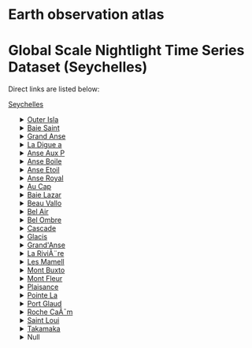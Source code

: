 # Earth observation atlas
 # Global Scale Nightlight Time Series Dataset (Seychelles)
Direct links are listed below:

<a href="https://eoatlas-nightlight.s3.amazonaws.com/eoatlas-monthly-nightlight-00096.csv">Seychelles</a>
<ul>
<details>
<summary><a href="https://eoatlas-nightlight.s3.amazonaws.com/eoatlas-monthly-nightlight-01661.csv">Outer Isla</a></summary>
<ul>
<ol>
</ul>
</ol>
</details>
<details>
<summary><a href="https://eoatlas-nightlight.s3.amazonaws.com/eoatlas-monthly-nightlight-01662.csv">Baie Saint</a></summary>
<ul>
<ol>
<li><a href="https://eoatlas-nightlight.s3.amazonaws.com/eoatlas-monthly-nightlight-28637.csv">Praslin</a></li></ul>
</ol>
</details>
<details>
<summary><a href="https://eoatlas-nightlight.s3.amazonaws.com/eoatlas-monthly-nightlight-01663.csv">Grand Anse</a></summary>
<ul>
<ol>
</ul>
</ol>
</details>
<details>
<summary><a href="https://eoatlas-nightlight.s3.amazonaws.com/eoatlas-monthly-nightlight-01664.csv">La Digue a</a></summary>
<ul>
<ol>
<li><a href="https://eoatlas-nightlight.s3.amazonaws.com/eoatlas-monthly-nightlight-28630.csv">La Digue</a></li></ul>
</ol>
</details>
<details>
<summary><a href="https://eoatlas-nightlight.s3.amazonaws.com/eoatlas-monthly-nightlight-01665.csv">Anse Aux P</a></summary>
<ul>
<ol>
</ul>
</ol>
</details>
<details>
<summary><a href="https://eoatlas-nightlight.s3.amazonaws.com/eoatlas-monthly-nightlight-01666.csv">Anse Boile</a></summary>
<ul>
<ol>
</ul>
</ol>
</details>
<details>
<summary><a href="https://eoatlas-nightlight.s3.amazonaws.com/eoatlas-monthly-nightlight-01667.csv">Anse Etoil</a></summary>
<ul>
<ol>
</ul>
</ol>
</details>
<details>
<summary><a href="https://eoatlas-nightlight.s3.amazonaws.com/eoatlas-monthly-nightlight-01668.csv">Anse Royal</a></summary>
<ul>
<ol>
<li><a href="https://eoatlas-nightlight.s3.amazonaws.com/eoatlas-monthly-nightlight-28633.csv">East Mahe</a></li></ul>
</ol>
</details>
<details>
<summary><a href="https://eoatlas-nightlight.s3.amazonaws.com/eoatlas-monthly-nightlight-01669.csv">Au Cap</a></summary>
<ul>
<ol>
</ul>
</ol>
</details>
<details>
<summary><a href="https://eoatlas-nightlight.s3.amazonaws.com/eoatlas-monthly-nightlight-01670.csv">Baie Lazar</a></summary>
<ul>
<ol>
</ul>
</ol>
</details>
<details>
<summary><a href="https://eoatlas-nightlight.s3.amazonaws.com/eoatlas-monthly-nightlight-01671.csv">Beau Vallo</a></summary>
<ul>
<ol>
</ul>
</ol>
</details>
<details>
<summary><a href="https://eoatlas-nightlight.s3.amazonaws.com/eoatlas-monthly-nightlight-01672.csv">Bel Air</a></summary>
<ul>
<ol>
<li><a href="https://eoatlas-nightlight.s3.amazonaws.com/eoatlas-monthly-nightlight-28631.csv">Central 1 Mahe</a></li></ul>
</ol>
</details>
<details>
<summary><a href="https://eoatlas-nightlight.s3.amazonaws.com/eoatlas-monthly-nightlight-01673.csv">Bel Ombre</a></summary>
<ul>
<ol>
</ul>
</ol>
</details>
<details>
<summary><a href="https://eoatlas-nightlight.s3.amazonaws.com/eoatlas-monthly-nightlight-01674.csv">Cascade</a></summary>
<ul>
<ol>
</ul>
</ol>
</details>
<details>
<summary><a href="https://eoatlas-nightlight.s3.amazonaws.com/eoatlas-monthly-nightlight-01675.csv">Glacis</a></summary>
<ul>
<ol>
</ul>
</ol>
</details>
<details>
<summary><a href="https://eoatlas-nightlight.s3.amazonaws.com/eoatlas-monthly-nightlight-01676.csv">Grand'Anse</a></summary>
<ul>
<ol>
</ul>
</ol>
</details>
<details>
<summary><a href="https://eoatlas-nightlight.s3.amazonaws.com/eoatlas-monthly-nightlight-01677.csv">La RiviÃ¨re</a></summary>
<ul>
<ol>
</ul>
</ol>
</details>
<details>
<summary><a href="https://eoatlas-nightlight.s3.amazonaws.com/eoatlas-monthly-nightlight-01678.csv">Les Mamell</a></summary>
<ul>
<ol>
</ul>
</ol>
</details>
<details>
<summary><a href="https://eoatlas-nightlight.s3.amazonaws.com/eoatlas-monthly-nightlight-01679.csv">Mont Buxto</a></summary>
<ul>
<ol>
</ul>
</ol>
</details>
<details>
<summary><a href="https://eoatlas-nightlight.s3.amazonaws.com/eoatlas-monthly-nightlight-01680.csv">Mont Fleur</a></summary>
<ul>
<ol>
</ul>
</ol>
</details>
<details>
<summary><a href="https://eoatlas-nightlight.s3.amazonaws.com/eoatlas-monthly-nightlight-01681.csv">Plaisance</a></summary>
<ul>
<ol>
</ul>
</ol>
</details>
<details>
<summary><a href="https://eoatlas-nightlight.s3.amazonaws.com/eoatlas-monthly-nightlight-01682.csv">Pointe La</a></summary>
<ul>
<ol>
</ul>
</ol>
</details>
<details>
<summary><a href="https://eoatlas-nightlight.s3.amazonaws.com/eoatlas-monthly-nightlight-01683.csv">Port Glaud</a></summary>
<ul>
<ol>
</ul>
</ol>
</details>
<details>
<summary><a href="https://eoatlas-nightlight.s3.amazonaws.com/eoatlas-monthly-nightlight-01684.csv">Roche CaÃ¯m</a></summary>
<ul>
<ol>
</ul>
</ol>
</details>
<details>
<summary><a href="https://eoatlas-nightlight.s3.amazonaws.com/eoatlas-monthly-nightlight-01685.csv">Saint Loui</a></summary>
<ul>
<ol>
</ul>
</ol>
</details>
<details>
<summary><a href="https://eoatlas-nightlight.s3.amazonaws.com/eoatlas-monthly-nightlight-01686.csv">Takamaka</a></summary>
<ul>
<ol>
</ul>
</ol>
</details>
<details>
<summary>Null</summary>
<ul>
<ol>
<li><a href="https://eoatlas-nightlight.s3.amazonaws.com/eoatlas-monthly-nightlight-28632.csv">Central 2 Mahe</a></li><li><a href="https://eoatlas-nightlight.s3.amazonaws.com/eoatlas-monthly-nightlight-28634.csv">North Mahe</a></li><li><a href="https://eoatlas-nightlight.s3.amazonaws.com/eoatlas-monthly-nightlight-28635.csv">West Mahe</a></li><li><a href="https://eoatlas-nightlight.s3.amazonaws.com/eoatlas-monthly-nightlight-28636.csv">Other Islands</a></li></ul>
</ol>
</details>

